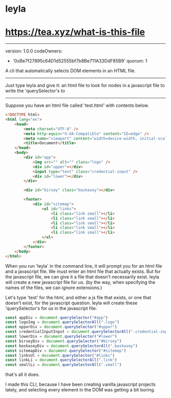 # leyla
# https://tea.xyz/what-is-this-file
---
version: 1.0.0
codeOwners:
  - '0xBe7f27895c64D1d52555bf7b8Be711A33DdF85B9'
quorum: 1

A cli that automatically selects DOM elements in an HTML file.

---

Just type leyla and give it:
an html file to look for nodes in
a javascript file to write the 'querySelector's to

---

Suppose you have an html file called 'test.html' with contents below.

```html
<!DOCTYPE html>
<html lang="en">
    <head>
        <meta charset="UTF-8" />
        <meta http-equiv="X-UA-Compatible" content="IE=edge" />
        <meta name="viewport" content="width=device-width, initial-scale=1.0" />
        <title>Document</title>
    </head>
    <body>
        <div id="app">
            <img src="" alt="" class="logo" />
            <div id="upper"></div>
            <input type="text" class="credential-input" />
            <div id="lower"></div>
        </div>

        <div id="birsey" class="baskasey"></div>

        <footer>
            <div id="sitemap">
                <ul id="links">
                    <li class="link small"></li>
                    <li class="link small"></li>
                    <li class="link small"></li>
                    <li class="link small"></li>
                    <li class="link small"></li>
                </ul>
            </div>
        </footer>
    </body>
</html>
```

When you run 'leyla' in the command line, it will prompt you for an html file and a javascript file.
We must enter an html file that actually exists. But for the javascript file, we can give it a file that doesn't necessarily exist. leyla will create a new javascript file for us. (by the way, when specifying the names of the files, we can ignore extensions.)

Let's type 'test' for the html, and either a js file that exists, or one that doesn't exist, for the javascript question. leyla will create these 'querySelector's for us in the javascript file:

```js
const appDiv = document.querySelector("#app")
const logoImg = document.querySelectorAll(".logo")
const upperDiv = document.querySelector("#upper")
const credentialInputInput = document.querySelectorAll(".credential-input")
const lowerDiv = document.querySelector("#lower")
const birseyDiv = document.querySelector("#birsey")
const baskaseyDiv = document.querySelectorAll(".baskasey")
const sitemapDiv = document.querySelector("#sitemap")
const linksUl = document.querySelector("#links")
const linkLi = document.querySelectorAll(".link")
const smallLi = document.querySelectorAll(".small")
```

that's all it does.

I made this CLI, because I have been creating vanilla javascript projects lately, and selecting every element in the DOM was getting a bit boring.
